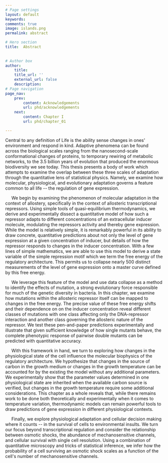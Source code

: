 ```yaml
---
# Page settings
layout: default
keywords:
comments: true
image: islands.png
permalink: abstract

# Hero section
title:  Abstract
    
    
# Author box
author:
    title:
    title_url: ''
    external_url: false
    description: 
# Page navigation
page_nav:
    prev:
        content: Acknowledgements
        url: phd/acknowledgements
    next:
        content: Chapter I
        url: phd/chapter_01

---
```


Central to any definition of Life is the ability sense changes in ones'
environment and respond in kind.
Adaptive phenomena can be found across the biological scales ranging from the
nanosecond-scale conformational changes of proteins, to temporary rewiring of
metabolic networks, to the 3.5 billion years of evolution that produced the
enormous biodiversity we see today. This thesis presents a body of work
which attempts to examine the overlap between these three scales of
adaptation through the quantitative lens of statistical physics. Namely, we
examine how molecular, physiological, and evolutionary adaptation governs a
feature common to all life -- the regulation of gene expression.

&nbsp;&nbsp;&nbsp;&nbsp;&nbsp;We begin by examining the phenomenon of
molecular adaptation in the context of allostery, specifically in the context
of allosteric transcriptional repressors. Using simple tools of
quasi-equilibrium thermodynamics, we derive and experimentally dissect a
quantitative model of how such a repressor adapts to different concentrations
of an extracellular inducer molecule, modulating the repressors activity and
thereby gene expression. While the model is relatively simple, it is
remarkably powerful in its ability to draw concrete, quantitative predictions
about not only the level of gene expression at a given concentration of
inducer, but details of how the repressor responds to changes in the inducer
concentration. With a few lines of simple mathematics, we are able to use
this model to derive a state variable of the simple repression motif which we
term the free energy of the regulatory architecture. This permits us to
collapse nearly 500 distinct measurements of the level of gene expression
onto a master curve defined by this free energy.

&nbsp;&nbsp;&nbsp;&nbsp;&nbsp;We leverage this feature of the model and use
data collapse as a method to identify the effects of mutation, a strong
evolutionary force responsible for much of the genetic diversity in bacteria.
In this chapter, we examine how mutations within the allosteric repressor
itself can be mapped to changes in the free energy. The precise value of
these free energy shifts and their dependence on on the inducer concentration
reveal different classes of mutations with one class affecting only the
DNA-repressor interaction and another class governing the allosteric nature
of the repressor. We test these pen-and-paper predictions experimentally and
illustrate that given sufficient knowledge of how single mutants behave, the
complete phenotypic response of pairwise double mutants can be predicted with
quantitative accuracy.

&nbsp;&nbsp;&nbsp;&nbsp;&nbsp;With this framework in hand, we turn to
exploring how changes in the physiological state of the cell influence the
molecular biophysics of the regulatory architecture. We hypothesize that
changes in the source of carbon in the growth medium or changes in the growth
temperature can be accounted for by the existing the model without any
additional parameters. We experimentally show that the parameter values
determined in one physiological state are inherited when the available carbon
source is verified, but changes in the growth temperature require some
additional considerations. This chapter as a whole reveals that, while there
remains work to be done both theoretically and experimentally when it comes
to temperature variation, thermodynamic models can remain powerful tools to
draw predictions of gene expression in different physiological contexts.

&nbsp;&nbsp;&nbsp;&nbsp;&nbsp;Finally, we explore physiological adaptation
and cellular decision making where it counts -- in the survival of cells to
environmental insults. We turn our focus beyond transcriptional regulation
and consider the relationship between osmotic shocks, the abundance of
mechanosensitive channels, and cellular survival with single cell resolution.
Using a combination of quantitative microscopy and tricks of statistical
inference, we infer how the probability of a cell surviving an osmotic shock
scales as a function of the cell's number of mechanosensitive channels.
